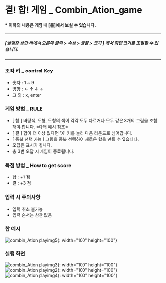 # 결! 합! 게임 _ Combin_Ation_game  
#### * 이하의 내용은 게임 내 [룰]에서 보실 수 있습니다. 
-------
##### [실행창 상단 바에서 오른쪽 클릭 > 속성 > 글꼴 > 크기 ] 에서 화면 크기를 조절할 수 있습니다.
-------
### 조작 키 _ control Key
  + 숫자 :  1 ~ 9 
  + 방향 :  ← ↑ ↓ → 
  + 그 외 :  x, enter


### 게임 방법 _ RULE

- [ 합 ] 바탕색, 도형, 도형의 색이 각각 모두 다르거나 모두 같은 3개의 그림을 조합 해야 합니다. ※아래 예시 참조※
- [ 결 ] 합이 더 이상 없다면 'X' 키를 눌러 다음 라운드로 넘어갑니다.
- [ 중복 선택 가능 ] 그림을 중복 선택하여 새로운 합을 만들 수 있습니다.
- 오답은 표시가 됩니다.
- 총 3번 오답 시 게임이 종료됩니다.

### 득점 방법 _ How to get score
- 합 : +1 점
- 결 : +3 점

### 입력 시 주의사항
- 입력 취소 불가능
- 입력 순서는 상관 없음

### 합 예시
![combin_Ation playimg5](https://user-images.githubusercontent.com/64065652/117988901-cc4c5700-b376-11eb-94ff-56316b3830cb.jpg){: width="100" height="100"}

### 실행 화면 
![combin_Ation playimg3](https://user-images.githubusercontent.com/64065652/117988889-c9516680-b376-11eb-9ef4-b0d1dc623e59.jpg){: width="100" height="100"}
![combin_Ation playimg2](https://user-images.githubusercontent.com/64065652/117988904-cd7d8400-b376-11eb-822d-9e2967aef637.jpg){: width="100" height="100"}
![combin_Ation playimg4](https://user-images.githubusercontent.com/64065652/117988910-ceaeb100-b376-11eb-92f4-04a7d918c39b.jpg){: width="100" height="100"}

